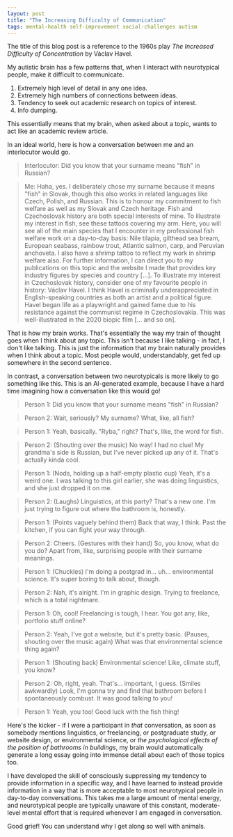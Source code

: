 ```yaml
---
layout: post
title: "The Increasing Difficulty of Communication"
tags: mental-health self-improvement social-challenges autism
---
```


The title of this blog post is a reference to the 1960s play *The Increased Difficulty of Concentration* by Václav Havel.

My autistic brain has a few patterns that, when I interact with neurotypical people, make it difficult to communicate.

1. Extremely high level of detail in any one idea.
2. Extremely high numbers of connections between ideas.
3. Tendency to seek out academic research on topics of interest.
4. Info dumping.

This essentially means that my brain, when asked about a topic, wants to act like an academic review article.

In an ideal world, here is how a conversation between me and an interlocutor would go.

> Interlocutor: Did you know that your surname means "fish" in Russian?

> Me: Haha, yes. I deliberately chose my surname because it means "fish" in Slovak, though this also works in related languages like Czech, Polish, and Russian. This is to honour my commitment to fish welfare as well as my Slovak and Czech heritage. Fish and Czechoslovak history are both special interests of mine. To illustrate my interest in fish, see these tattoos covering my arm. Here, you will see all of the main species that I encounter in my professional fish welfare work on a day-to-day basis: Nile tilapia, gilthead sea bream, European seabass, rainbow trout,  Atlantic salmon, carp, and Peruvian anchoveta. I also have a shrimp tattoo to reflect my work in shrimp welfare also. For further information, I can direct you to my publications on this topic and the website I made that provides key industry figures by species and country [...]. To illustrate my interest in Czechoslovak history, consider one of my favourite people in history: Václav Havel. I think Havel is criminally underappreciated in English-speaking countries as both an artist and a political figure. Havel began life as a playwright and gained fame due to his resistance against the communist regime in Czechoslovakia. This was well-illustrated in the 2020 biopic film [... and so on].

That is how my brain works. That's essentially the way my train of thought goes when I think about any topic. This isn't because I like talking - in fact, I don't like talking. This is just the information that my brain naturally provides when I think about a topic. Most people would, understandably, get fed up somewhere in the second sentence.

In contrast, a conversation between two neurotypicals is more likely to go something like this. This is an AI-generated example, because I have a hard time imagining how a conversation like this would go!

> Person 1: Did you know that your surname means "fish" in Russian?

> Person 2: Wait, seriously? My surname? What, like, all fish?

> Person 1: Yeah, basically. "Ryba," right? That's, like, the word for fish.

> Person 2: (Shouting over the music) No way! I had no clue! My grandma's side is Russian, but I've never picked up any of it. That's actually kinda cool.

> Person 1: (Nods, holding up a half-empty plastic cup) Yeah, it's a weird one. I was talking to this girl earlier, she was doing linguistics, and she just dropped it on me.

> Person 2: (Laughs) Linguistics, at this party? That's a new one. I'm just trying to figure out where the bathroom is, honestly.

> Person 1: (Points vaguely behind them) Back that way, I think. Past the kitchen, if you can fight your way through.

> Person 2: Cheers. (Gestures with their hand) So, you know, what do you do? Apart from, like, surprising people with their surname meanings.

> Person 1: (Chuckles) I'm doing a postgrad in… uh… environmental science. It's super boring to talk about, though.

> Person 2: Nah, it's alright. I'm in graphic design. Trying to freelance, which is a total nightmare.

> Person 1: Oh, cool! Freelancing is tough, I hear. You got any, like, portfolio stuff online?

> Person 2: Yeah, I've got a website, but it's pretty basic. (Pauses, shouting over the music again) What was that environmental science thing again?

> Person 1: (Shouting back) Environmental science! Like, climate stuff, you know?

> Person 2: Oh, right, yeah. That's… important, I guess. (Smiles awkwardly) Look, I'm gonna try and find that bathroom before I spontaneously combust. It was good talking to you!

> Person 1: Yeah, you too! Good luck with the fish thing!

Here's the kicker - if I were a participant in *that* conversation, as soon as somebody mentions linguistics, or freelancing, or postgraduate study, or website design, or environmental science, or *the psychological effects of the position of bathrooms in buildings*, my brain would automatically generate a long essay going into immense detail about each of those topics too.

I have developed the skill of consciously suppressing my tendency to provide information in a specific way, and I have learned to instead provide information in a way that is more acceptable to most neurotypical people in day-to-day conversations. This takes me a large amount of mental energy, and neurotypical people are typically unaware of this constant, moderate-level mental effort that is required whenever I am engaged in conversation.

Good grief! You can understand why I get along so well with animals.  
